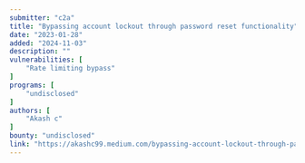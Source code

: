 ```yaml
---
submitter: "c2a"
title: "Bypassing account lockout through password reset functionality"
date: "2023-01-28"
added: "2024-11-03"
description: ""
vulnerabilities: [
    "Rate limiting bypass"
]
programs: [
    "undisclosed"
]
authors: [
    "Akash c"
]
bounty: "undisclosed"
link: "https://akashc99.medium.com/bypassing-account-lockout-through-password-reset-functionality-8ff5c256f380"
---
```





